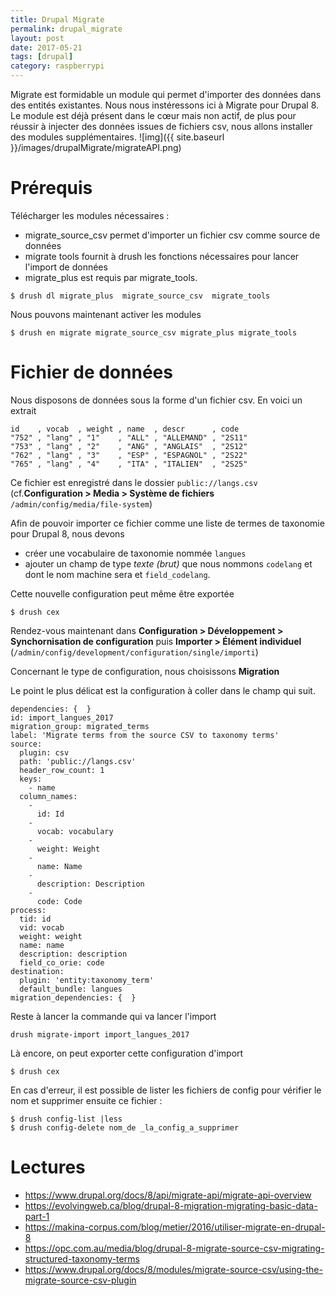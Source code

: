 ```yaml
---
title: Drupal Migrate
permalink: drupal_migrate
layout: post
date: 2017-05-21
tags: [drupal]
category: raspberrypi
---
```


Migrate est formidable un module qui permet d'importer des données dans des
entités existantes.
Nous nous instéressons ici à Migrate pour Drupal 8. Le module est déjà présent
dans le cœur mais non actif, de plus pour réussir à injecter des données issues
de fichiers csv, nous allons installer des modules supplémentaires.
![img]({{ site.baseurl }}/images/drupalMigrate/migrateAPI.png)

# Prérequis

Télécharger les modules nécessaires :
- migrate_source_csv permet d'importer un fichier csv comme source de données
- migrate tools fournit à drush les fonctions nécessaires pour lancer l'import
  de données
- migrate_plus est requis par migrate_tools.

```
$ drush dl migrate_plus  migrate_source_csv  migrate_tools
```

Nous pouvons maintenant activer les modules

```
$ drush en migrate migrate_source_csv migrate_plus migrate_tools
```

# Fichier de données

Nous disposons de données sous la forme d'un fichier csv. En voici un extrait

    id    , vocab  , weight , name  , descr      , code
    "752" , "lang" , "1"    , "ALL" , "ALLEMAND" , "2S11"
    "753" , "lang" , "2"    , "ANG" , "ANGLAIS"  , "2S12"
    "762" , "lang" , "3"    , "ESP" , "ESPAGNOL" , "2S22"
    "765" , "lang" , "4"    , "ITA" , "ITALIEN"  , "2S25"

Ce fichier est enregistré dans le dossier `public://langs.csv`
(cf.**Configuration > Media > Système de fichiers**
`/admin/config/media/file-system`)

Afin de pouvoir importer ce fichier comme une liste de termes de taxonomie pour
Drupal 8, nous devons

- créer une vocabulaire de taxonomie nommée `langues`
- ajouter un champ de type *texte (brut)* que nous nommons `codelang` et dont
  le nom machine sera et `field_codelang`.

Cette nouvelle configuration peut même être exportée

```
$ drush cex
```

Rendez-vous maintenant dans
**Configuration > Développement > Synchornisation de configuration**
puis **Importer > Élément individuel**
(`/admin/config/development/configuration/single/importi`)

Concernant le type de configuration, nous choisissons **Migration**

Le point le plus délicat est la configuration à coller dans le champ
qui suit.

    dependencies: {  }
    id: import_langues_2017
    migration_group: migrated_terms
    label: 'Migrate terms from the source CSV to taxonomy terms'
    source:
      plugin: csv
      path: 'public://langs.csv'
      header_row_count: 1
      keys:
        - name
      column_names:
        -
          id: Id
        -
          vocab: vocabulary
        -
          weight: Weight
        -
          name: Name
        -
          description: Description
        -
          code: Code
    process:
      tid: id
      vid: vocab
      weight: weight
      name: name
      description: description
      field_co_orie: code
    destination:
      plugin: 'entity:taxonomy_term'
      default_bundle: langues
    migration_dependencies: {  }


Reste à lancer la commande qui va lancer l'import

```
drush migrate-import import_langues_2017
```

Là encore, on peut exporter cette configuration d'import

```
$ drush cex
```


En cas d'erreur, il est possible de lister les fichiers de config
pour vérifier le nom et supprimer ensuite ce fichier :

```
$ drush config-list |less
$ drush config-delete nom_de _la_config_a_supprimer
```

# Lectures

- <https://www.drupal.org/docs/8/api/migrate-api/migrate-api-overview>
- <https://evolvingweb.ca/blog/drupal-8-migration-migrating-basic-data-part-1>
- <https://makina-corpus.com/blog/metier/2016/utiliser-migrate-en-drupal-8>
- <https://opc.com.au/media/blog/drupal-8-migrate-source-csv-migrating-structured-taxonomy-terms>
- <https://www.drupal.org/docs/8/modules/migrate-source-csv/using-the-migrate-source-csv-plugin>
